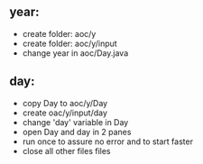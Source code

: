 ## year:
- create folder: aoc/y<year>
- create folder: aoc/y<year>/input
- change year in aoc/Day.java

## day:
- copy Day to aoc/y<year>/Day<nr>
- create oac/y<year>/input/day<nr>
- change 'day' variable in Day<nr>
- open Day<nr> and day<nr> in 2 panes
- run once to assure no error and to start faster
- close all other files files
